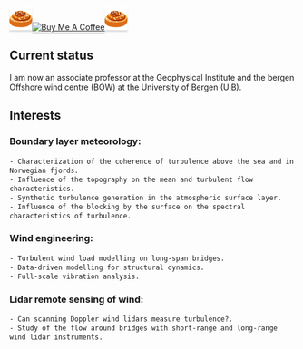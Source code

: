 <a href="https://www.buymeacoffee.com/echeynet" target="_blank">
<img src="https://raw.githubusercontent.com/ECheynet/WindEngineeringUiS.github.io/master/6821-kanelbulle.png" alt="Buy Me A Coffee" style="height: 40px !important;box-shadow: 0px 3px 2px 0px rgba(190, 190, 190, 0.5) !important;-webkit-box-shadow: 0px 3px 2px 0px rgba(190, 190, 190, 0.5) !important;" ><img src="https://dabuttonfactory.com/button.png?t=Buy+me+a+bolle&f=Open+Sans-Bold&ts=26&tc=fff&hp=45&vp=20&c=11&bgt=unicolored&bgc=f6b26b" alt="Buy Me A Coffee" style="height: 40px !important;box-shadow: 0px 3px 2px 0px rgba(190, 190, 190, 0.5) !important;-webkit-box-shadow: 0px 3px 2px 0px rgba(190, 190, 190, 0.5) !important;" ><img src="https://raw.githubusercontent.com/ECheynet/WindEngineeringUiS.github.io/master/6821-kanelbulle.png" alt="Buy Me A Coffee" style="height: 40px !important;box-shadow: 0px 3px 2px 0px rgba(190, 190, 190, 0.5) !important;-webkit-box-shadow: 0px 3px 2px 0px rgba(190, 190, 190, 0.5) !important;" >    
</a>

## Current status

I am now an associate professor at the Geophysical Institute and the bergen Offshore wind centre (BOW) at the University of Bergen (UiB). 

## Interests

### Boundary layer meteorology: 

    - Characterization of the coherence of turbulence above the sea and in Norwegian fjords.
    - Influence of the topography on the mean and turbulent flow characteristics.
    - Synthetic turbulence generation in the atmospheric surface layer.
    - Influence of the blocking by the surface on the spectral characteristics of turbulence.

### Wind engineering: 

    - Turbulent wind load modelling on long-span bridges.
    - Data-driven modelling for structural dynamics.
    - Full-scale vibration analysis.

### Lidar remote sensing of wind: 
    - Can scanning Doppler wind lidars measure turbulence?.
    - Study of the flow around bridges with short-range and long-range wind lidar instruments.


<!---
ECheynet/ECheynet is a ✨ special ✨ repository because its `README.md` (this file) appears on your GitHub profile.
You can click the Preview link to take a look at your changes.
--->
